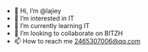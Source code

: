 - 👋 Hi, I’m @lajiey
- 👀 I’m interested in IT
- 🌱 I’m currently learning IT
- 💞️ I’m looking to collaborate on BITZH
- 📫 How to reach me 2465307006@qq.com

<!---
lajiey/lajiey is a ✨ special ✨ repository because its `README.md` (this file) appears on your GitHub profile.
You can click the Preview link to take a look at your changes.
--->
